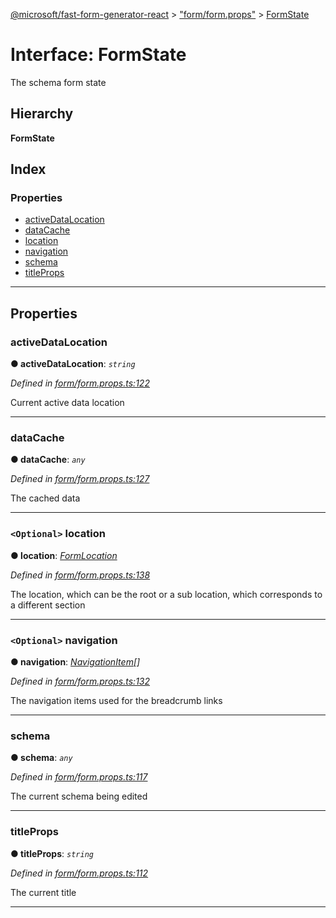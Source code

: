 [@microsoft/fast-form-generator-react](../README.md) > ["form/form.props"](../modules/_form_form_props_.md) > [FormState](../interfaces/_form_form_props_.formstate.md)

# Interface: FormState

The schema form state

## Hierarchy

**FormState**

## Index

### Properties

* [activeDataLocation](_form_form_props_.formstate.md#activedatalocation)
* [dataCache](_form_form_props_.formstate.md#datacache)
* [location](_form_form_props_.formstate.md#location)
* [navigation](_form_form_props_.formstate.md#navigation)
* [schema](_form_form_props_.formstate.md#schema)
* [titleProps](_form_form_props_.formstate.md#titleprops)

---

## Properties

<a id="activedatalocation"></a>

###  activeDataLocation

**● activeDataLocation**: *`string`*

*Defined in [form/form.props.ts:122](https://github.com/Microsoft/fast-dna/blob/164dd3ca/packages/fast-form-generator-react/src/form/form.props.ts#L122)*

Current active data location

___
<a id="datacache"></a>

###  dataCache

**● dataCache**: *`any`*

*Defined in [form/form.props.ts:127](https://github.com/Microsoft/fast-dna/blob/164dd3ca/packages/fast-form-generator-react/src/form/form.props.ts#L127)*

The cached data

___
<a id="location"></a>

### `<Optional>` location

**● location**: *[FormLocation](_form_form_props_.formlocation.md)*

*Defined in [form/form.props.ts:138](https://github.com/Microsoft/fast-dna/blob/164dd3ca/packages/fast-form-generator-react/src/form/form.props.ts#L138)*

The location, which can be the root or a sub location, which corresponds to a different section

___
<a id="navigation"></a>

### `<Optional>` navigation

**● navigation**: *[NavigationItem](_form_form_utilities_.navigationitem.md)[]*

*Defined in [form/form.props.ts:132](https://github.com/Microsoft/fast-dna/blob/164dd3ca/packages/fast-form-generator-react/src/form/form.props.ts#L132)*

The navigation items used for the breadcrumb links

___
<a id="schema"></a>

###  schema

**● schema**: *`any`*

*Defined in [form/form.props.ts:117](https://github.com/Microsoft/fast-dna/blob/164dd3ca/packages/fast-form-generator-react/src/form/form.props.ts#L117)*

The current schema being edited

___
<a id="titleprops"></a>

###  titleProps

**● titleProps**: *`string`*

*Defined in [form/form.props.ts:112](https://github.com/Microsoft/fast-dna/blob/164dd3ca/packages/fast-form-generator-react/src/form/form.props.ts#L112)*

The current title

___

